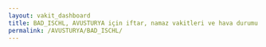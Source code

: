 ```yaml
---
layout: vakit_dashboard
title: BAD_ISCHL, AVUSTURYA için iftar, namaz vakitleri ve hava durumu - ilçe/eyalet seç
permalink: /AVUSTURYA/BAD_ISCHL/
---
```


<script type="text/javascript">
  var GLOBAL_COUNTRY = 'AVUSTURYA';
  var GLOBAL_CITY = 'BAD_ISCHL';
  var GLOBAL_STATE = '';
  var lat = 72;
  var lon = 21;
</script>
